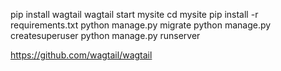 pip install wagtail
wagtail start mysite
cd mysite
pip install -r requirements.txt
python manage.py migrate
python manage.py createsuperuser
python manage.py runserver


https://github.com/wagtail/wagtail
